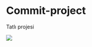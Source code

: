 # Commit-project
Tatlı projesi

![](https://media.tenor.com/7_qxfI_KQkwAAAAC/tatl%C4%B1-sevimli.gif)
